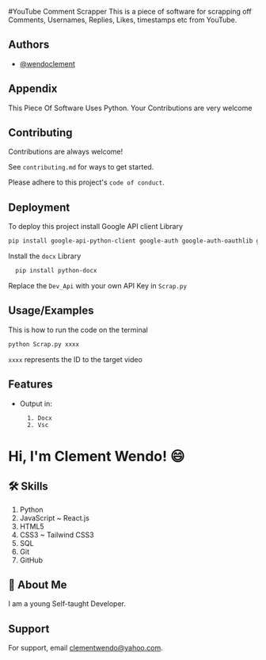 #YouTube Comment Scrapper
This is a piece of software for scrapping off Comments, Usernames, Replies, Likes, timestamps etc from YouTube.


## Authors

- [@wendoclement](https://www.github.com/wendoclement)

## Appendix
This Piece Of Software Uses Python. Your Contributions are very welcome


## Contributing

Contributions are always welcome!

See `contributing.md` for ways to get started.

Please adhere to this project's `code of conduct`.


## Deployment

To deploy this project install Google API client Library

```bash
pip install google-api-python-client google-auth google-auth-oauthlib google-auth-httplib2
```

Install the `docx` Library
```bash
  pip install python-docx
```
Replace the `Dev_Api` with your own API Key in `Scrap.py`

## Usage/Examples
This is how to run the code on the terminal
```bash
python Scrap.py xxxx
```
`xxxx` represents the ID to the target video


## Features
- Output in:

        1. Docx
        2. Vsc


# Hi, I'm Clement Wendo! 😄


## 🛠 Skills
1. Python
2. JavaScript ~ React.js
3. HTML5
4. CSS3 ~ Tailwind CSS3
5. SQL
6. Git
7. GitHub


## 🚀 About Me
I am a young Self-taught Developer.



## Support

For support, email clementwendo@yahoo.com.

